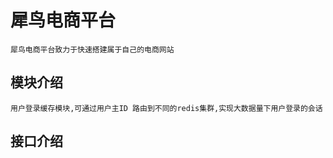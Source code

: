 # 犀鸟电商平台

    犀鸟电商平台致力于快速搭建属于自己的电商网站

## 模块介绍
    用户登录缓存模块,可通过用户主ID 路由到不同的redis集群,实现大数据量下用户登录的会话
    
## 接口介绍
    